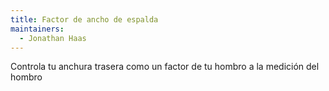 ```yaml
---
title: Factor de ancho de espalda
maintainers:
  - Jonathan Haas
---
```


Controla tu anchura trasera como un factor de tu hombro a la medición del hombro

